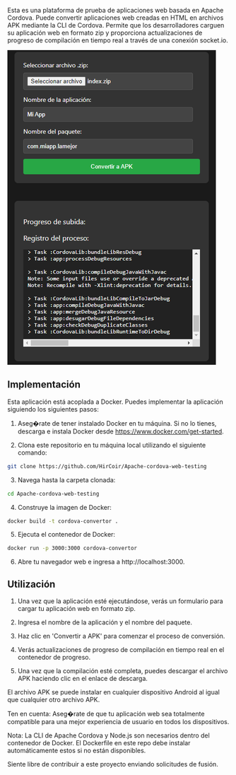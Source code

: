  Esta es una plataforma de prueba de aplicaciones web basada en Apache Cordova. Puede convertir aplicaciones web creadas en HTML en archivos APK mediante la CLI de Cordova. Permite que los desarrolladores carguen su aplicación web en formato zip y proporciona actualizaciones de progreso de compilación en tiempo real a través de una conexión socket.io.

![Previsualización](preview.png)

## Implementación

Esta aplicación está acoplada a Docker. Puedes implementar la aplicación siguiendo los siguientes pasos:

1. Aseg�rate de tener instalado Docker en tu máquina. Si no lo tienes, descarga e instala Docker desde https://www.docker.com/get-started.

2. Clona este repositorio en tu máquina local utilizando el siguiente comando:

```bash
git clone https://github.com/HirCoir/Apache-cordova-web-testing
```

3. Navega hasta la carpeta clonada:

```bash
cd Apache-cordova-web-testing
```

4. Construye la imagen de Docker:

```bash
docker build -t cordova-convertor .
```

5. Ejecuta el contenedor de Docker:

```bash
docker run -p 3000:3000 cordova-convertor
```

6. Abre tu navegador web e ingresa a http://localhost:3000.

## Utilización

1. Una vez que la aplicación esté ejecutándose, verás un formulario para cargar tu aplicación web en formato zip.

2. Ingresa el nombre de la aplicación y el nombre del paquete.

3. Haz clic en 'Convertir a APK' para comenzar el proceso de conversión.

4. Verás actualizaciones de progreso de compilación en tiempo real en el contenedor de progreso.

5. Una vez que la compilación esté completa, puedes descargar el archivo APK haciendo clic en el enlace de descarga.

El archivo APK se puede instalar en cualquier dispositivo Android al igual que cualquier otro archivo APK.

Ten en cuenta: Aseg�rate de que tu aplicación web sea totalmente compatible para una mejor experiencia de usuario en todos los dispositivos.


Nota: La CLI de Apache Cordova y Node.js son necesarios dentro del contenedor de Docker. El Dockerfile en este repo debe instalar automáticamente estos si no están disponibles.

Siente libre de contribuir a este proyecto enviando solicitudes de fusión.
